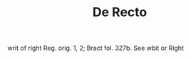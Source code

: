 ---
title: De Recto
letter: D
permalink: "/definitions/bld-de-recto.html"
body: writ of right Reg. orig. 1, 2; Bract fol. 327b. See wbit or Right
published_at: '2018-07-07'
source: Black's Law Dictionary 2nd Ed (1910)
layout: post
---
